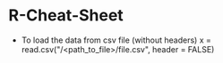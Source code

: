 # R-Cheat-Sheet
* To load the data from csv file (without headers)
x = read.csv("/<path_to_file>/file.csv", header = FALSE)

